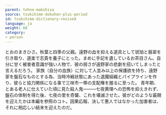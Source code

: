 ```yaml
---
parent: tohno-makihisa
source: tsukihime-dokuhon-plus-period
id: tsukihime-dictionary-revised
language: ja
weight: 68
category:
- person
---
```


とおのまきひさ。秋葉と四季の父親。遠野の血を抑える道具として琥珀と翡翠を引き取り、道楽で志貴を養子にとった。まめに手記を遺しているお茶目さん。自分に甘く被害者意識が強い人物で、彼の弱さが遠野家の悲劇を招いてしまったと言えるだろう。
家族（自分の血族）に対して人並み以上の保護欲を持ち、遠野家を盤石なものとする為、当時冷戦状態にあった退魔組織とパイプラインを作り、彼らと協力関係になる事で三咲市一帯の支配権を握るに至った。
青年期、とある老人に仕えていた頃に見た殺人鬼―――七夜黄理への恐怖を抑えきれず、盤石の体制を得た後、七夜の里を奇襲、これを壊滅させた。彼がどのような最期を迎えたかは本編を参照のコト。因果応報、決して悪人ではなかった加害者は、それに相応しい結末を迎えたのだ。
